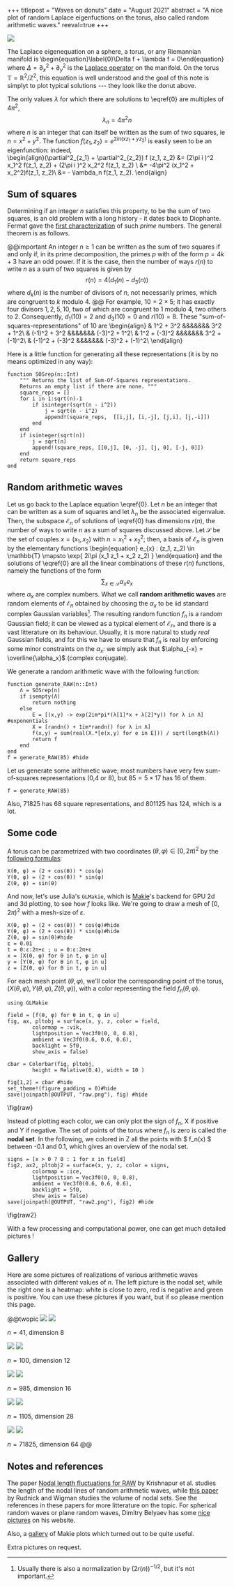 +++
titlepost = "Waves on donuts"
date = "August 2021"
abstract = "A nice plot of random Laplace eigenfuctions on the torus, also called random arithmetic waves."
reeval=true
+++

![](/posts/img/donuts/1105_color.png)

The Laplace eigenequation on a sphere, a torus, or any Riemannian manifold is 
\begin{equation}\label{0}\Delta f + \lambda f = 0\end{equation}
where $\Delta = \partial^2_x + \partial^2_y$ is the [Laplace operator](https://en.wikipedia.org/wiki/Laplace%E2%80%93Beltrami_operator) on the manifold. 
On the torus $\mathbb{T} = \mathbb{R}^2/\mathbb{Z}^2$, this equation is well understood and the goal of this note is simplyt to plot typical solutions --- they look like the donut above. 

The only values $\lambda$ for which there are solutions to \eqref{0} are multiples of $4\pi^2$,  
$$\lambda_n = 4\pi^2 n$$
where $n$ is an integer that can itself be written as the sum of two squares, ie $n = x^2 + y^2$. The function $f(z_1, z_2) = e^{2i\pi (xz_1 + yz_2)}$ is easily seen to be an eigenfunction: indeed,   
\begin{align}(\partial^2_{z_1} + \partial^2_{z_2}) f (z_1, z_2) &= (2\pi i )^2 x_1^2 f(z_1, z_2) + (2\pi i )^2 x_2^2 f(z_1, z_2) \\
&= -4\pi^2 (x_1^2 + x_2^2)f(z_1, z_2)\\
&= - \lambda_n f(z_1, z_2). 
\end{align}

## Sum of squares

Determining  if an integer $n$ satisfies this property, to be the sum of two squares, is an old problem with a long history - it dates back to Diophante. Fermat gave the [first characterization](https://en.wikipedia.org/wiki/Fermat%27s_theorem_on_sums_of_two_squares) of such *prime* numbers. The general theorem is as follows.

@@important
An integer $n \geqslant 1$ can be written as the sum of two squares if and only if, in its prime decomposition, the primes $p$ with of the form $p = 4k + 3$ have an odd power. If it is the case, then the number of ways $r(n)$ to write $n$ as a sum of two squares is given by
$$r(n) = 4(d_1(n) - d_3(n))$$
where $d_k(n)$ is the number of divisors of $n$, not necessarily primes, which are congruent to $k$ modulo $4$. 
@@
For example, $10 = 2 \times 5$; it has exactly four divisors $1,2,5,10$, two of which are congruent to 1 modulo 4, two others to 2.
Consequently, $d_1(10) = 2$ and $d_3(10) = 0$ and $r(10) = 8$. These "sum-of-squares-representations" of 10 are 
\begin{align}
& 1^2 + 3^2 &&&&&&& 3^2 + 1^2\\
& (-1)^2 + 3^2 &&&&&&& (-3)^2 + 1^2\\
& 1^2 + (-3)^2 &&&&&&& 3^2 + (-1)^2\\
& (-1)^2 + (-3)^2 &&&&&&& (-3)^2 + (-1)^2\\
\end{align}

Here is a little function for generating all these representations (it is by no means optimized in any way):
```julia:sos
function SOSrep(n::Int)
    """ Returns the list of Sum-Of-Squares representations.
    Returns an empty list if there are none. """
    square_reps = []
    for i in 1:sqrt(n)-1
        if isinteger(sqrt(n - i^2))
            j = sqrt(n - i^2)
            append!(square_reps,  [[i,j], [i,-j], [j,i], [j,-i]])
        end
    end
    if isinteger(sqrt(n))
        j = sqrt(n)
        append!(square_reps, [[0,j], [0, -j], [j, 0], [-j, 0]])
    end
    return square_reps
end

```

## Random arithmetic waves

Let us go back to the Laplace equation \eqref{0}. Let $n$ be an integer that can be written as a sum of squares and let $\lambda_n$ be the associated eigenvalue. 
Then, the subspace $\mathscr{E}_n$ of solutions of \eqref{0} has dimensions $r(n)$, the number of ways to write $n$ as a sum of squares discussed above. Let $\mathscr{S}$ be the set of couples $x=(x_1,x_2)$ with $n= x_1^2 + x_2^2$; then, a basis of $\mathscr{E}_n$ is given by the elementary functions
\begin{equation}
e_{x} : (z_1, z_2) \in \mathbb{T} \mapsto \exp\{ 2i\pi (x_1 z_1 + x_2 z_2) \}
\end{equation}
and the solutions of \eqref{0} are all the linear combinations of these $r(n)$ functions, namely the functions of the form
$$ \sum_{x \in \mathscr{S}} \alpha_x e_x $$
where $\alpha_x$ are complex numbers. What we call **random arithmetic waves** are random elements of $\mathscr{E}_n$ obtained by choosing the $\alpha_x$ to be iid standard complex Gaussian variables[^1]. The resulting random function $f_n$ is a random Gaussian field; it can be viewed as a typical element of $\mathscr{E}_n$, and there is a vast litterature on its behaviour. Usually, it is more natural to study *real* Gaussian fields, and for this we have to ensure that $f_n$ is real by enforcing some minor constraints on the $\alpha_x$: we simply ask that $\alpha_{-x} = \overline{\alpha_x}$ (complex conjugate). 

We generate a random arithmetic wave with the following function:
```julia:generate
function generate_RAW(n::Int)
    Λ = SOSrep(n)
    if isempty(Λ)
        return nothing
    else
        E = [(x,y) -> exp(2im*pi*(λ[1]*x + λ[2]*y)) for λ in Λ] #exponentials
        X = [randn() + 1im*randn() for λ in Λ]
        f(x,y) = sum(real(X.*[e(x,y) for e in E])) / sqrt(length(Λ))
        return f
    end
end
f = generate_RAW(85) #hide
```
Let us generate some arithmetic wave; most numbers have very few sum-of-squares representations (0,4 or 8), but $85 = 5 \times 17$ has 16 of them. 
```
f = generate_RAW(85)
```
Also, 71825 has 68 square representations, and 801125 has 124, which is a lot. 



## Some code



A torus can be parametrized with two coordinates $(\theta, \varphi) \in [0,2\pi)^2$ by the [following formulas](https://en.wikipedia.org/wiki/Torus#Geometry):
```
X(θ, φ) = (2 + cos(θ)) * cos(φ)
Y(θ, φ) = (2 + cos(θ)) * sin(φ)
Z(θ, φ) = sin(θ)
```

And now, let's use Julia's `GLMakie`, which is [Makie](http://makie.juliaplots.org/stable/)'s backend for GPU 2d and 3d plotting, to see how $f$ looks like. We're going to draw a mesh of $[0, 2\pi)^2$ with a mesh-size of $\varepsilon$.
```julia:mesh
X(θ, φ) = (2 + cos(θ)) * cos(φ)#hide
Y(θ, φ) = (2 + cos(θ)) * sin(φ)#hide
Z(θ, φ) = sin(θ)#hide
ε = 0.01
t = 0:ε:2π+ε ; u = 0:ε:2π+ε
x = [X(θ, φ) for θ in t, φ in u]
y = [Y(θ, φ) for θ in t, φ in u]
z = [Z(θ, φ) for θ in t, φ in u]
```

For each mesh point $(\theta, \varphi)$, we'll color the corresponding point of the torus, $(X(\theta, \varphi), Y(\theta, \varphi), Z(\theta, \varphi))$, with a color representing the field $f_n(\theta, \varphi)$. 

```julia:raw
using GLMakie

field = [f(θ, φ) for θ in t, φ in u]
fig, ax, pltobj = surface(x, y, z, color = field, 
        colormap = :vik,
        lightposition = Vec3f0(0, 0, 0.8), 
        ambient = Vec3f0(0.6, 0.6, 0.6),
        backlight = 5f0, 
        show_axis = false) 

cbar = Colorbar(fig, pltobj,
        height = Relative(0.4), width = 10 )

fig[1,2] = cbar #hide
set_theme!(figure_padding = 0)#hide
save(joinpath(@OUTPUT, "raw.png"), fig) #hide
```
\fig{raw}

Instead of plotting each color, we can only plot the sign of $f_n$, X if positive and Y if negative. 
The set of points of the torus where $f_n$ is zero is called the **nodal set**. In the following, we colored in Z all the points with $ f_n(x) $ between -0.1 and 0.1, which gives an overview of the nodal set. 

```julia:raw2
signs = [x > 0 ? 0 : 1 for x in field]
fig2, ax2, pltobj2 = surface(x, y, z, color = signs, 
        colormap = :ice,
        lightposition = Vec3f0(0, 0, 0.8), 
        ambient = Vec3f0(0.6, 0.6, 0.6),
        backlight = 5f0, 
        show_axis = false) 
save(joinpath(@OUTPUT, "raw2.png"), fig2) #hide
```
\fig{raw2}

With a few processing and computational power, one can get much detailed pictures ! 

## Gallery

Here are some pictures of realizations of various arithmetic waves associated with different values of $n$. The left picture is the nodal set, while the right one is a heatmap: white is close to zero, red is negative and green is positive. You can use these pictures if you want, but if so please mention this page.  

@@twopic
![](/posts/img/donuts/41.png)
![](/posts/img/donuts/41_color.png)

$n = 41$, dimension 8

![](/posts/img/donuts/100.png)
![](/posts/img/donuts/100_color.png)

$n=100$, dimension 12

![](/posts/img/donuts/985.png)
![](/posts/img/donuts/985_color.png)

$n=985$, dimension 16

![](/posts/img/donuts/1105.png)
![](/posts/img/donuts/1105_color.png)

$n=1105$, dimension 28

![](/posts/img/donuts/71825.png)
![](/posts/img/donuts/71825_color.png)

$n = 71825$, dimension 64
@@


## Notes and references

The paper [Nodal length fluctuations for RAW](https://arxiv.org/pdf/1111.2800.pdf) by Krishnapur et al. studies the length of the nodal lines of random arithmetic waves, while [this paper](https://arxiv.org/pdf/math-ph/0702081.pdf) by Rudnick and Wigman studies the volume of nodal sets. See the references in these papers for more litterature on the topic. For spherical random waves or plane random waves, Dimitry Belyaev has some [nice pictures](http://people.maths.ox.ac.uk/belyaev/) on his website. 

Also, a [gallery](https://lazarusa.github.io/BeautifulMakie/) of Makie plots which turned out to be quite useful.

Extra pictures on request.



[^1]: Usually there is also a normalization by $(2r(n))^{-1/2}$, but it's not important. 
